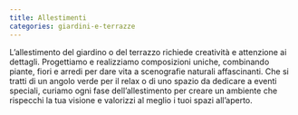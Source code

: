 ```yaml
---
title: Allestimenti
categories: giardini-e-terrazze
---
```

L’allestimento del giardino o del terrazzo richiede creatività e attenzione ai dettagli. Progettiamo e realizziamo composizioni uniche, combinando piante, fiori e arredi per dare vita a scenografie naturali affascinanti. Che si tratti di un angolo verde per il relax o di uno spazio da dedicare a eventi speciali, curiamo ogni fase dell’allestimento per creare un ambiente che rispecchi la tua visione e valorizzi al meglio i tuoi spazi all’aperto.
